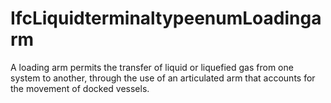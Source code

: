 IfcLiquidterminaltypeenumLoadingarm
===================================
A loading arm permits the transfer of liquid or liquefied gas from one system
to another, through the use of an articulated arm that accounts for the
movement of docked vessels.



